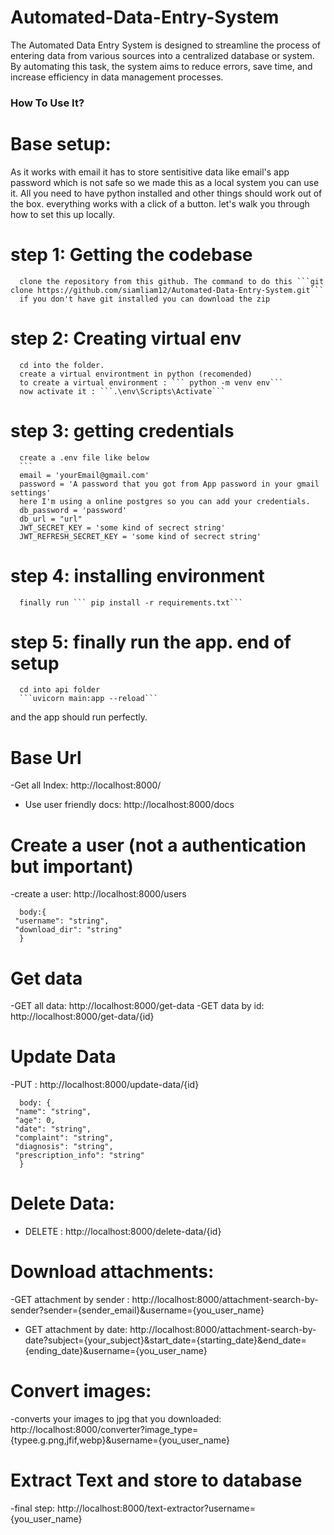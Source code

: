 # Automated-Data-Entry-System
The Automated Data Entry System is designed to streamline the process of entering data from various sources into a centralized database or system. By automating this task, the system aims to reduce errors, save time, and increase efficiency in data management processes.

### How To Use It?
# Base setup:
   As it works with email it has to store sentisitive data like email's app password which is not safe so we made this as a local system you can use it. All you need to have python installed and other things should work out of the box. everything works with a click of a button. let's walk you through how to set this up locally. 
   # step 1: Getting the codebase
      clone the repository from this github. The command to do this ```git clone https://github.com/siamliam12/Automated-Data-Entry-System.git```
      if you don't have git installed you can download the zip
   # step 2: Creating virtual env
      cd into the folder.
      create a virtual environtment in python (recomended)
      to create a virtual environment : ``` python -m venv env```
      now activate it : ```.\env\Scripts\Activate```
   # step 3: getting credentials
      create a .env file like below
      ```
      email = 'yourEmail@gmail.com'
      password = 'A password that you got from App password in your gmail settings'
      here I'm using a online postgres so you can add your credentials.
      db_password = 'password'
      db_url = "url"
      JWT_SECRET_KEY = 'some kind of secrect string'
      JWT_REFRESH_SECRET_KEY = 'some kind of secrect string'
   # step 4: installing environment
      finally run ``` pip install -r requirements.txt```
   # step 5: finally run the app. end of setup
      cd into api folder
      ```uvicorn main:app --reload```
   and the app should run perfectly.

# Base Url
   -Get all Index: http://localhost:8000/
   - Use user friendly docs: http://localhost:8000/docs
# Create a user (not a authentication but important)
   -create a user: http://localhost:8000/users
   
      body:{
     "username": "string",
     "download_dir": "string"
      }
# Get data
   -GET all data: http://localhost:8000/get-data
   -GET data by id: http://localhost:8000/get-data/{id}
# Update Data
   -PUT : http://localhost:8000/update-data/{id}
   
      body: {
     "name": "string",
     "age": 0,
     "date": "string",
     "complaint": "string",
     "diagnosis": "string",
     "prescription_info": "string"
      }
# Delete Data:
   - DELETE : http://localhost:8000/delete-data/{id}
# Download attachments:
   -GET attachment by sender : http://localhost:8000/attachment-search-by-sender?sender={sender_email}&username={you_user_name}
   - GET attachment by date: http://localhost:8000/attachment-search-by-date?subject={your_subject}&start_date={starting_date}&end_date={ending_date}&username={you_user_name}
# Convert images:
   -converts your images to jpg that you downloaded: http://localhost:8000/converter?image_type={typee.g.png,jfif,webp}&username={you_user_name}
# Extract Text and store to database
   -final step: http://localhost:8000/text-extractor?username={you_user_name}


      
